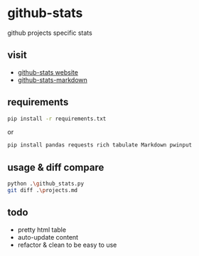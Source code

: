 # github-stats
github projects specific stats

## visit
- [github-stats website](https://streanger.github.io/github-stats/)
- [github-stats-markdown](https://github.com/streanger/github-stats/blob/main/projects.md)

## requirements

```bash
pip install -r requirements.txt
```

or

```bash
pip install pandas requests rich tabulate Markdown pwinput
```


## usage & diff compare

```bash
python .\github_stats.py
git diff .\projects.md
```

## todo
- pretty html table
- auto-update content
- refactor & clean to be easy to use
